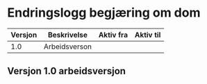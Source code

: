 # Endringslogg begjæring om dom

| Versjon | Beskrivelse   | Aktiv fra  | Aktiv til |
|---------|---------------|------------|----------|
| 1.0     | Arbeidsverson |            ||

## Versjon 1.0 arbeidsversjon
